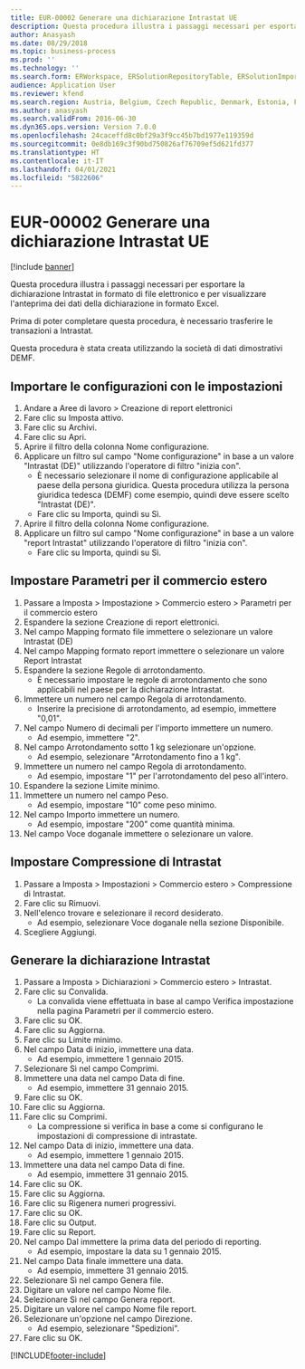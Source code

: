 ```yaml
---
title: EUR-00002 Generare una dichiarazione Intrastat UE
description: Questa procedura illustra i passaggi necessari per esportare la dichiarazione Intrastat in formato di file elettronico e per visualizzare l'anteprima dei dati della dichiarazione in formato Excel.
author: Anasyash
ms.date: 08/29/2018
ms.topic: business-process
ms.prod: ''
ms.technology: ''
ms.search.form: ERWorkspace, ERSolutionRepositoryTable, ERSolutionImport, IntrastatParameters, IntrastatCommodityLookup, IntrastatCompressParameters, Intrastat, SysQueryForm
audience: Application User
ms.reviewer: kfend
ms.search.region: Austria, Belgium, Czech Republic, Denmark, Estonia, Finland, France, Germany, Hungary, Ireland, Italy, Latvia, Lithuania, Netherlands, Poland, Spain, Sweden, United Kingdom
ms.author: anasyash
ms.search.validFrom: 2016-06-30
ms.dyn365.ops.version: Version 7.0.0
ms.openlocfilehash: 24caceffd8c0bf29a3f9cc45b7bd1977e119359d
ms.sourcegitcommit: 0e8db169c3f90bd750826af76709ef5d621fd377
ms.translationtype: HT
ms.contentlocale: it-IT
ms.lasthandoff: 04/01/2021
ms.locfileid: "5822606"
---
```

# <a name="eur-00002-generate-an-eu-intrastat-declaration"></a>EUR-00002 Generare una dichiarazione Intrastat UE

[!include [banner](../../includes/banner.md)]

Questa procedura illustra i passaggi necessari per esportare la dichiarazione Intrastat in formato di file elettronico e per visualizzare l'anteprima dei dati della dichiarazione in formato Excel. 

Prima di poter completare questa procedura, è necessario trasferire le transazioni a Intrastat. 

Questa procedura è stata creata utilizzando la società di dati dimostrativi DEMF.


## <a name="import-configurations-with-settings"></a>Importare le configurazioni con le impostazioni
1. Andare a Aree di lavoro > Creazione di report elettronici
2. Fare clic su Imposta attivo.
3. Fare clic su Archivi.
4. Fare clic su Apri.
5. Aprire il filtro della colonna Nome configurazione.
6. Applicare un filtro sul campo "Nome configurazione" in base a un valore "Intrastat (DE)" utilizzando l'operatore di filtro "inizia con".
    * È necessario selezionare il nome di configurazione applicabile al paese della persona giuridica. Questa procedura utilizza la persona giuridica tedesca (DEMF) come esempio, quindi deve essere scelto "Intrastat (DE)".  
    * Fare clic su Importa, quindi su Sì.  
7. Aprire il filtro della colonna Nome configurazione.
8. Applicare un filtro sul campo "Nome configurazione" in base a un valore "report Intrastat" utilizzando l'operatore di filtro "inizia con".
    * Fare clic su Importa, quindi su Sì.  

## <a name="set-up-foreign-trade-parameters"></a>Impostare Parametri per il commercio estero
1. Passare a Imposta > Impostazione > Commercio estero > Parametri per il commercio estero
2. Espandere la sezione Creazione di report elettronici.
3. Nel campo Mapping formato file immettere o selezionare un valore Intrastat (DE)
4. Nel campo Mapping formato report immettere o selezionare un valore Report Intrastat
5. Espandere la sezione Regole di arrotondamento.
    * È necessario impostare le regole di arrotondamento che sono applicabili nel paese per la dichiarazione Intrastat.  
6. Immettere un numero nel campo Regola di arrotondamento.
    * Inserire la precisione di arrotondamento, ad esempio, immettere "0,01".  
7. Nel campo Numero di decimali per l'importo immettere un numero.
    * Ad esempio, immettere "2".  
8. Nel campo Arrotondamento sotto 1 kg selezionare un'opzione.
    * Ad esempio, selezionare "Arrotondamento fino a 1 kg".  
9. Immettere un numero nel campo Regola di arrotondamento.
    * Ad esempio, impostare "1" per l'arrotondamento del peso all'intero.  
10. Espandere la sezione Limite minimo.
11. Immettere un numero nel campo Peso.
    * Ad esempio, impostare "10" come peso minimo.  
12. Nel campo Importo immettere un numero.
    * Ad esempio, impostare "200" come quantità minima.  
13. Nel campo Voce doganale immettere o selezionare un valore.

## <a name="set-up-compression-of-intrastat"></a>Impostare Compressione di Intrastat
1. Passare a Imposta > Impostazioni > Commercio estero > Compressione di Intrastat.
2. Fare clic su Rimuovi.
3. Nell'elenco trovare e selezionare il record desiderato.
    * Ad esempio, selezionare Voce doganale nella sezione Disponibile.  
4. Scegliere Aggiungi.

## <a name="generate-intrastat-declaration"></a>Generare la dichiarazione Intrastat
1. Passare a Imposta > Dichiarazioni > Commercio estero > Intrastat.
2. Fare clic su Convalida.
    * La convalida viene effettuata in base al campo Verifica impostazione nella pagina Parametri per il commercio estero.  
3. Fare clic su OK.
4. Fare clic su Aggiorna.
5. Fare clic su Limite minimo.
6. Nel campo Data di inizio, immettere una data.
    * Ad esempio, immettere 1 gennaio 2015.  
7. Selezionare Sì nel campo Comprimi.
8. Immettere una data nel campo Data di fine.
    * Ad esempio, immettere 31 gennaio 2015.  
9. Fare clic su OK.
10. Fare clic su Aggiorna.
11. Fare clic su Comprimi.
    * La compressione si verifica in base a come si configurano le impostazioni di compressione di intrastate.  
12. Nel campo Data di inizio, immettere una data.
    * Ad esempio, immettere 1 gennaio 2015.  
13. Immettere una data nel campo Data di fine.
    * Ad esempio, immettere 31 gennaio 2015.  
14. Fare clic su OK.
15. Fare clic su Aggiorna.
16. Fare clic su Rigenera numeri progressivi.
17. Fare clic su OK.
18. Fare clic su Output.
19. Fare clic su Report.
20. Nel campo Dal immettere la prima data del periodo di reporting.
    * Ad esempio, impostare la data su 1 gennaio 2015.  
21. Nel campo Data finale immettere una data.
    * Ad esempio, immettere 31 gennaio 2015.  
22. Selezionare Sì nel campo Genera file.
23. Digitare un valore nel campo Nome file.
24. Selezionare Sì nel campo Genera report.
25. Digitare un valore nel campo Nome file report.
26. Selezionare un'opzione nel campo Direzione.
    * Ad esempio, selezionare "Spedizioni".  
27. Fare clic su OK.



[!INCLUDE[footer-include](../../../includes/footer-banner.md)]